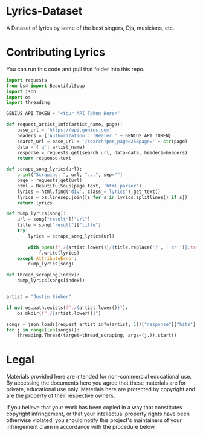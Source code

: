 
# Lyrics-Dataset

A Dataset of lyrics by some of the best singers, Djs, musicians, etc.

# Contributing Lyrics

You can run this code and pull that folder into this repo.
```python
import requests
from bs4 import BeautifulSoup
import json
import os
import threading

GENIUS_API_TOKEN = "<Your API Token Here>"

def request_artist_info(artist_name, page):
    base_url = 'https://api.genius.com'
    headers = {'Authorization': 'Bearer ' + GENIUS_API_TOKEN}
    search_url = base_url + '/search?per_page=25&page=' + str(page)
    data = {'q': artist_name}
    response = requests.get(search_url, data=data, headers=headers)
    return response.text

def scrape_song_lyrics(url):
    print("Scraping: ", url, "...", sep="")
    page = requests.get(url)
    html = BeautifulSoup(page.text, 'html.parser')
    lyrics = html.find('div', class_='lyrics').get_text()
    lyrics = os.linesep.join([s for s in lyrics.splitlines() if s])
    return lyrics

def dump_lyrics(song):
    url = song["result"]["url"]
    title = song["result"]["title"]
    try:
        lyrics = scrape_song_lyrics(url)

        with open(f"./{artist.lower()}/{title.replace('/', ' or ')}.txt", "w") as f:
            f.write(lyrics)
    except AttributeError:
        dump_lyrics(song)

def thread_scraping(index):
    dump_lyrics(songs[index])


artist = "Justin Bieber"

if not os.path.exists(f"./{artist.lower()}"):
    os.mkdir(f"./{artist.lower()}")

songs = json.loads(request_artist_info(artist, 1))["response"]["hits"]
for j in range(len(songs)):
    threading.Thread(target=thread_scraping, args=(j,)).start()

```

# Legal

Materials provided here are intended for non-commercial educational use. By accessing the documents here you agree that these materials are for private, educational use only. Materials here are protected by copyright and are the property of their respective owners.

If you believe that your work has been copied in a way that constitutes copyright infringement, or that your intellectual property rights have been otherwise violated, you should notify this project's maintainers of your infringement claim in accordance with the procedure below.
